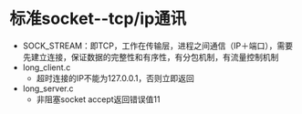 # 标准socket--tcp/ip通讯
- SOCK_STREAM：即TCP，工作在传输层，进程之间通信（IP＋端口），需要先建立连接，保证数据的完整性和有序性，有分包机制，有流量控制机制
- long_client.c
  - 超时连接的IP不能为127.0.0.1，否则立即返回
- long_server.c
  - 非阻塞socket accept返回错误值11